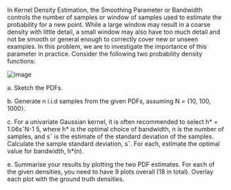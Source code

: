 In Kernel Density Estimation, the Smoothing Parameter or Bandwidth controls the number of
samples or window of samples used to estimate the probability for a new point. While a large
window may result in a coarse density with little detail, a small window may also have too much
detail and not be smooth or general enough to correctly cover new or unseen examples.
In this problem, we are to investigate the importance of this parameter in practice.
Consider the following two probability density functions:

![image](https://github.com/niloufareshghi/Pattern-Recognition/assets/47944007/1fa48047-9122-40f7-9b4e-3b59652dec6c)

a. Sketch the PDFs.

b. Generate n i.i.d samples from the given PDFs, assuming N = {10, 100, 1000}.

c. For a univariate Gaussian kernel, it is often recommended to select h* = 1.06sˆN-1 5,
where h* is the optimal choice of bandwidth, n is the number of samples, and sˆ is the
estimate of the standard deviation of the samples. Calculate the sample standard deviation, sˆ. For each, estimate the optimal value for bandwidth, h*(n).

e. Summarise your results by plotting the two PDF estimates. For each of the given densities, you need to have 9 plots overall (18 in total). Overlay each plot with the ground truth densities. 
